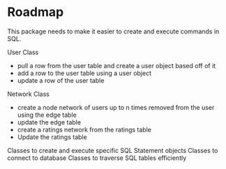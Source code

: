 # Roadmap

This package needs to make it easier to create and execute commands in SQL.

User Class
* pull a row from the user table and create a user object based off of it
* add a row to the user table using a user object
* update a row of the user table

Network Class
* create a node network of users up to n times removed from the user using the edge table
* update the edge table
* create a ratings network from the ratings table
* Update the ratings table



Classes to create and execute specific SQL Statement objects
Classes to connect to database
Classes to traverse SQL tables efficiently
